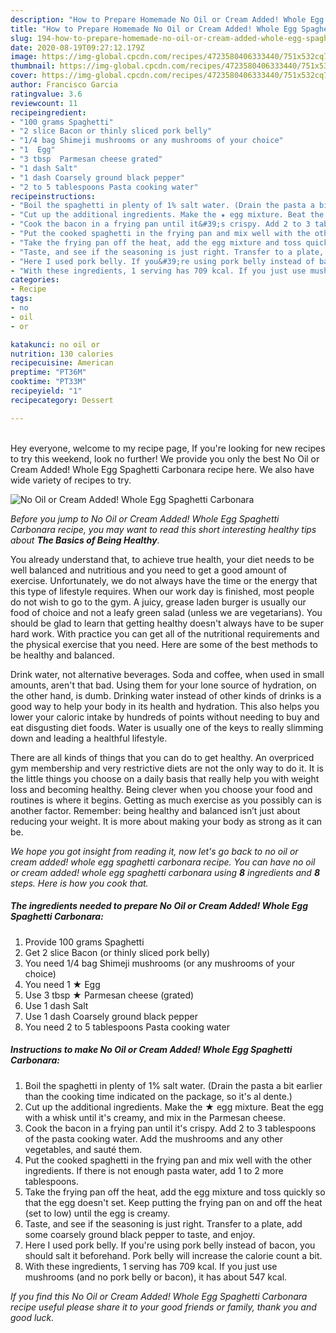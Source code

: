 ```yaml
---
description: "How to Prepare Homemade No Oil or Cream Added! Whole Egg Spaghetti Carbonara"
title: "How to Prepare Homemade No Oil or Cream Added! Whole Egg Spaghetti Carbonara"
slug: 194-how-to-prepare-homemade-no-oil-or-cream-added-whole-egg-spaghetti-carbonara
date: 2020-08-19T09:27:12.179Z
image: https://img-global.cpcdn.com/recipes/4723580406333440/751x532cq70/no-oil-or-cream-added-whole-egg-spaghetti-carbonara-recipe-main-photo.jpg
thumbnail: https://img-global.cpcdn.com/recipes/4723580406333440/751x532cq70/no-oil-or-cream-added-whole-egg-spaghetti-carbonara-recipe-main-photo.jpg
cover: https://img-global.cpcdn.com/recipes/4723580406333440/751x532cq70/no-oil-or-cream-added-whole-egg-spaghetti-carbonara-recipe-main-photo.jpg
author: Francisco Garcia
ratingvalue: 3.6
reviewcount: 11
recipeingredient:
- "100 grams Spaghetti"
- "2 slice Bacon or thinly sliced pork belly"
- "1/4 bag Shimeji mushrooms or any mushrooms of your choice"
- "1  Egg"
- "3 tbsp  Parmesan cheese grated"
- "1 dash Salt"
- "1 dash Coarsely ground black pepper"
- "2 to 5 tablespoons Pasta cooking water"
recipeinstructions:
- "Boil the spaghetti in plenty of 1% salt water. (Drain the pasta a bit earlier than the cooking time indicated on the package, so it&#39;s al dente.)"
- "Cut up the additional ingredients. Make the ★ egg mixture. Beat the egg with a whisk until it&#39;s creamy, and mix in the Parmesan cheese."
- "Cook the bacon in a frying pan until it&#39;s crispy. Add 2 to 3 tablespoons of the pasta cooking water. Add the mushrooms and any other vegetables, and sauté them."
- "Put the cooked spaghetti in the frying pan and mix well with the other ingredients. If there is not enough pasta water, add 1 to 2 more tablespoons."
- "Take the frying pan off the heat, add the egg mixture and toss quickly so that the egg doesn&#39;t set. Keep putting the frying pan on and off the heat (set to low) until the egg is creamy."
- "Taste, and see if the seasoning is just right. Transfer to a plate, add some coarsely ground black pepper to taste, and enjoy."
- "Here I used pork belly. If you&#39;re using pork belly instead of bacon, you should salt it beforehand. Pork belly will increase the calorie count a bit."
- "With these ingredients, 1 serving has 709 kcal. If you just use mushrooms (and no pork belly or bacon), it has about 547 kcal."
categories:
- Recipe
tags:
- no
- oil
- or

katakunci: no oil or 
nutrition: 130 calories
recipecuisine: American
preptime: "PT36M"
cooktime: "PT33M"
recipeyield: "1"
recipecategory: Dessert

---
```

<br>
Hey everyone, welcome to my recipe page, If you're looking for new recipes to try this weekend, look no further! We provide you only the best No Oil or Cream Added! Whole Egg Spaghetti Carbonara recipe here. We also have wide variety of recipes to try.
<br>


![No Oil or Cream Added! Whole Egg Spaghetti Carbonara](https://img-global.cpcdn.com/recipes/4723580406333440/751x532cq70/no-oil-or-cream-added-whole-egg-spaghetti-carbonara-recipe-main-photo.jpg)

<i>Before you jump to No Oil or Cream Added! Whole Egg Spaghetti Carbonara recipe, you may want to read this short interesting healthy tips about <strong>The Basics of Being Healthy</strong>.</i>

You already understand that, to achieve true health, your diet needs to be well balanced and nutritious and you need to get a good amount of exercise. Unfortunately, we do not always have the time or the energy that this type of lifestyle requires. When our work day is finished, most people do not wish to go to the gym. A juicy, grease laden burger is usually our food of choice and not a leafy green salad (unless we are vegetarians). You should be glad to learn that getting healthy doesn't always have to be super hard work. With practice you can get all of the nutritional requirements and the physical exercise that you need. Here are some of the best methods to be healthy and balanced.

Drink water, not alternative beverages. Soda and coffee, when used in small amounts, aren't that bad. Using them for your lone source of hydration, on the other hand, is dumb. Drinking water instead of other kinds of drinks is a good way to help your body in its health and hydration. This also helps you lower your caloric intake by hundreds of points without needing to buy and eat disgusting diet foods. Water is usually one of the keys to really slimming down and leading a healthful lifestyle.

There are all kinds of things that you can do to get healthy. An overpriced gym membership and very restrictive diets are not the only way to do it. It is the little things you choose on a daily basis that really help you with weight loss and becoming healthy. Being clever when you choose your food and routines is where it begins. Getting as much exercise as you possibly can is another factor. Remember: being healthy and balanced isn’t just about reducing your weight. It is more about making your body as strong as it can be. 


<i>We hope you got insight from reading it, now let's go back to no oil or cream added! whole egg spaghetti carbonara recipe. You can have no oil or cream added! whole egg spaghetti carbonara using <strong>8</strong> ingredients and <strong>8</strong> steps. Here is how you cook that.
</i>

##### The ingredients needed to prepare No Oil or Cream Added! Whole Egg Spaghetti Carbonara:

1. Provide 100 grams Spaghetti
1. Get 2 slice Bacon (or thinly sliced pork belly)
1. You need 1/4 bag Shimeji mushrooms (or any mushrooms of your choice)
1. You need 1 ★ Egg
1. Use 3 tbsp ★ Parmesan cheese (grated)
1. Use 1 dash Salt
1. Use 1 dash Coarsely ground black pepper
1. You need 2 to 5 tablespoons Pasta cooking water


##### Instructions to make No Oil or Cream Added! Whole Egg Spaghetti Carbonara:

1. Boil the spaghetti in plenty of 1% salt water. (Drain the pasta a bit earlier than the cooking time indicated on the package, so it&#39;s al dente.)
1. Cut up the additional ingredients. Make the ★ egg mixture. Beat the egg with a whisk until it&#39;s creamy, and mix in the Parmesan cheese.
1. Cook the bacon in a frying pan until it&#39;s crispy. Add 2 to 3 tablespoons of the pasta cooking water. Add the mushrooms and any other vegetables, and sauté them.
1. Put the cooked spaghetti in the frying pan and mix well with the other ingredients. If there is not enough pasta water, add 1 to 2 more tablespoons.
1. Take the frying pan off the heat, add the egg mixture and toss quickly so that the egg doesn&#39;t set. Keep putting the frying pan on and off the heat (set to low) until the egg is creamy.
1. Taste, and see if the seasoning is just right. Transfer to a plate, add some coarsely ground black pepper to taste, and enjoy.
1. Here I used pork belly. If you&#39;re using pork belly instead of bacon, you should salt it beforehand. Pork belly will increase the calorie count a bit.
1. With these ingredients, 1 serving has 709 kcal. If you just use mushrooms (and no pork belly or bacon), it has about 547 kcal.


<i>If you find this No Oil or Cream Added! Whole Egg Spaghetti Carbonara recipe useful please share it to your good friends or family, thank you and good luck.</i>
